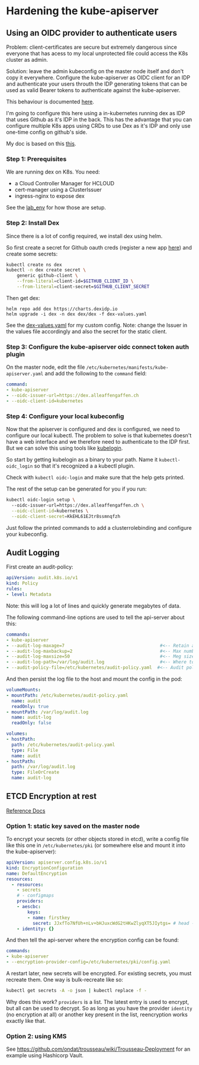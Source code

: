 # Hardening the kube-apiserver

## Using an OIDC provider to authenticate users

Problem: client-certificates are secure but extremely dangerous since everyone that has acess to my local unprotected file could access the K8s cluster as admin.

Solution: leave the admin kubeconfig on the master node itself and don't copy it everywhere. Configure the kube-apiserver as OIDC client for an IDP and authenticate your users throuth the IDP generating tokens that can be used as valid Bearer tokens to authenticate against the kube-apiserver.

This behaviour is documented [here](https://kubernetes.io/docs/reference/access-authn-authz/authentication/#openid-connect-tokens).

I'm going to configure this here using a in-kubernetes running dex as IDP that uses Github as it's IDP in the back. This has the advantage that you can configure multiple K8s apps using CRDs to use Dex as it's IDP and only use one-time config on github's side.

My doc is based on this [this](https://dexidp.io/docs/kubernetes/).

### Step 1: Prerequisites

We are running dex on K8s. You need:

- a Cloud Controller Manager for HCLOUD
- cert-manager using a ClusterIssuer
- ingress-nginx to expose dex

See the [lab_env](../lab_env/) for how those are setup.

### Step 2: Install Dex

Since there is a lot of config required, we install dex using helm.

So first create a secret for Github oauth creds (register a new app [here](https://github.com/settings/applications/new)) and create some secrets:

```bash
kubectl create ns dex
kubectl -n dex create secret \
    generic github-client \
    --from-literal=client-id=$GITHUB_CLIENT_ID \
    --from-literal=client-secret=$GITHUB_CLIENT_SECRET
```

Then get dex:

```
helm repo add dex https://charts.dexidp.io
helm upgrade -i dex -n dex dex/dex -f dex-values.yaml
```

See the [dex-values.yaml](./dex-values.yaml) for my custom config.
Note: change the Issuer in the values file accordingly and also the secret for the static client.

### Step 3: Configure the kube-apiserver oidc connect token auth plugin

On the master node, edit the file `/etc/kubernetes/manifests/kube-apiserver.yaml` and add the following to the `command` field:

```yaml
command:
- kube-apiserver
- --oidc-issuer-url=https://dex.alleaffengaffen.ch
- --oidc-client-id=kubernetes
```

### Step 4: Configure your local kubeconfig

Now that the apiserver is configured and dex is configured, we need to configure our local kubectl. The problem to solve is that kubernetes doesn't have a web interface and we therefore need to authenticate to the IDP first.
But we can solve this using tools like [kubelogin](https://github.com/int128/kubelogin).

So start by getting kubelogin as a binary to your path. Name it `kubectl-oidc_login` so that it's recognized a a kubectl plugin.

Check with `kubectl oidc-login` and make sure that the help gets printed.

The rest of the setup can be generated for you if you run:

```bash
kubectl oidc-login setup \ 
  --oidc-issuer-url=https://dex.alleaffengaffen.ch \
  --oidc-client-id=kubernetes \
  --oidc-client-secret=KkEHL61EJtr8ssmnqfzh
```

Just follow the printed commands to add a clusterrolebinding and configure your kubeconfig.

## Audit Logging

First create an audit-policy:

```yaml
apiVersion: audit.k8s.io/v1
kind: Policy
rules:
- level: Metadata
```

Note: this will log a lot of lines and quickly generate megabytes of data.

The following command-line options are used to tell the api-server about this:

```yaml
commands:
- kube-apiserver
- --audit-log-maxage=7                                    #<-- Retain age in days
- --audit-log-maxbackup=2                                 #<-- Max number to retain
- --audit-log-maxsize=50                                  #<-- Meg size when to rotate
- --audit-log-path=/var/log/audit.log                     #<-- Where to log
- --audit-policy-file=/etc/kubernetes/audit-policy.yaml  #<-- Audit policy file
```

And then persist the log file to the host and mount the config in the pod:

```yaml
volumeMounts:
- mountPath: /etc/kubernetes/audit-policy.yaml  
  name: audit
  readOnly: true
- mountPath: /var/log/audit.log                  
  name: audit-log
  readOnly: false

volumes:
- hostPath:                                      
  path: /etc/kubernetes/audit-policy.yaml
  type: File
  name: audit
- hostPath:
  path: /var/log/audit.log
  type: FileOrCreate
  name: audit-log
```

## ETCD Encryption at rest

[Reference Docs](https://kubernetes.io/docs/tasks/administer-cluster/encrypt-data/)

### Option 1: static key saved on the master node

To encrypt your secrets (or other objects stored in etcd), write a config file like this one in `/etc/kubernetes/pki` (or somewhere else and mount it into the kube-apiserver):

```yaml
apiVersion: apiserver.config.k8s.io/v1
kind: EncryptionConfiguration
name: DefaultEncryption
resources:
  - resources:
    - secrets
    # - configmaps
    providers:
    - aescbc:
        keys:
        - name: firstkey
          secret: JJxfTo7NfUh+nLv+bHJuxcWdG2tHKwZlyqXT5JIytgs= # head -c 32 /dev/urandom | base64
    - identity: {}
```

And then tell the api-server where the encryption config can be found:

```yaml
commands:
- kube-apiserver
- --encryption-provider-config=/etc/kubernetes/pki/config.yaml
```

A restart later, new secrets will be encrypted. For existing secrets, you must recreate them. One way is bulk-recreate like so:

```bash
kubectl get secrets -A -o json | kubectl replace -f -
```

Why does this work? `providers` is a list. The latest entry is used to encrypt, but all can be used to decrypt. So as long as you have the provider `identity` (no encryption at all) or another key present in the list, reencryption works exactly like that.

### Option 2: using KMS

See <https://github.com/ondat/trousseau/wiki/Trousseau-Deployment> for an example using Hashicorp Vault.
